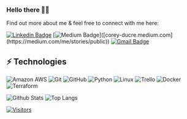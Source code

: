 <!-- LUIT GitHub Profile Template -->

<!-- Keep "Hi there" or replace it with a greeting of your own! -->

### Hello there 👋🏾

<!-- Introduce yourself and give a brief introduction about yourself here.  Also include what tech you're interested in and what you are currently learning -->

Find out more about me & feel free to connect with me here:

<!-- Replace the fields below with the information requested. Remember to remove the encapsulating <> characters. For spaces in names, use %20 (e.g. Broadus%20Palmer) -->

[![Linkedin Badge](https://img.shields.io/badge/-Corey%20Ducre-blue?style=flat-square&logo=Linkedin&logoColor=white&link=https://www.linkedin.com/in/corey-ducre)](https://www.linkedin.com/in/corey-ducre)
[![Medium Badge](https://img.shields.io/badge/Corey%20Ducre-12100E?style=flat-square&logo=medium&logoColor=white&link=[corey-ducre.medium.com](https://medium.com/me/stories/public))]([corey-ducre.medium.com](https://medium.com/me/stories/public))
[![Gmail Badge](https://img.shields.io/badge/-xabieredesigns@gmail.com-c14438?style=flat-square&logo=Gmail&logoColor=white&link=mailto:xabieredesigns@gmail.com)](mailto:xabieredesigns@gmail.com)

## ⚡ Technologies

<!-- Check out the Badges folder for more badges -->

![Amazon AWS](https://img.shields.io/badge/Amazon%20AWS-232F3E?style=flat-square&logo=amazon-aws)
![Git](https://img.shields.io/badge/-Git-black?style=flat-square&logo=git)
![GitHub](https://img.shields.io/badge/-GitHub-181717?style=flat-square&logo=github)
![Python](https://img.shields.io/badge/-Python-black?style=flat-square&logo=Python)
![Linux](https://img.shields.io/badge/Linux-FCC624?style=flat-square&logo=linux&logoColor=black)
![Trello](https://img.shields.io/badge/Trello-%23026AA7.svg?style=flat-square&logo=Trello&logoColor=white)
![Docker](https://img.shields.io/badge/docker-%230db7ed.svg?style=for-the-badge&logo=docker&logoColor=white)
![Terraform](https://img.shields.io/badge/terraform-%235835CC.svg?style=for-the-badge&logo=terraform&logoColor=white)

<!-- Replace the fields below with the information requested. Remember to remove the encapsulating <> characters. -->

![Github Stats](https://github-readme-stats.vercel.app/api?username=Xabiere-Designs&count_private=true&show_icons=true&include_all_commits=true)
![Top Langs](https://github-readme-stats.vercel.app/api/top-langs/?username=Xabiere-Designs&hide=TeX&layout=compact)


[![Visitors](https://api.visitorbadge.io/api/visitors?path=Xabiere-Designs%2F&label=VISITORS&countColor=%23263759)](https://visitorbadge.io/status?path=Xabiere-Designs%2FXabiere-Designs)
